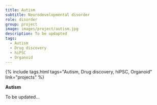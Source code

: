```yaml
---
title: Autism
subtitle: Neurodevelopmental disorder
role: disorder
group: project
image: images/project/autism.jpg
description: To be updapted
tags:
  - Autism
  - Drug discovery
  - hiPSC
  - Organoid
---
```


{%
  include tags.html
  tags="Autism, Drug discovery, hiPSC, Organoid"
  link="projects"
%}

<strong>Autism</strong>

To be updated...
